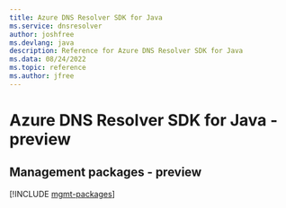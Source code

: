 ```yaml
---
title: Azure DNS Resolver SDK for Java
ms.service: dnsresolver
author: joshfree
ms.devlang: java
description: Reference for Azure DNS Resolver SDK for Java
ms.data: 08/24/2022
ms.topic: reference
ms.author: jfree
---
```

# Azure DNS Resolver SDK for Java - preview

## Management packages - preview
[!INCLUDE [mgmt-packages](dns-resolver-mgmt-index.md)]